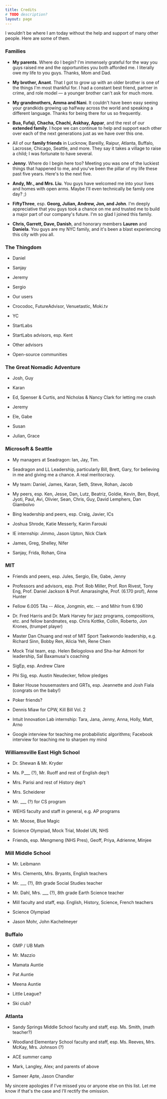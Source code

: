 ```yaml
---
title: Credits
# TODO description?
layout: page
---
```


<style>
    section > ul {
        margin-bottom: 2em;
    }

    section > h3 {
        padding-top: 2em;
        border-top: 1px solid #eee;
    }

    section > p:last-child {
        padding-top: 2em;
        border-top: 1px solid #eee;
    }
</style>

I wouldn’t be where I am today without the help and support of many other people. Here are some of them.

### Families

- **My parents**. Where do I begin? I'm immensely grateful for the way you guys raised me and the opportunities you both afforded me. I literally owe my life to you guys. Thanks, Mom and Dad.

- **My brother, Anant**. That I got to grow up with an older brother is one of the things I'm most thankful for. I had a constant best friend, partner in crime, and role model — a younger brother can't ask for much more.

- **My grandmothers, Amma and Nani**. It couldn't have been easy seeing your grandkids growing up halfway across the world and speaking a different language. Thanks for being there for us so frequently.

- **Bua, Fufaji, Chacha, Chachi, Askhay, Appar**, and the rest of our **extended family**. I hope we can continue to help and support each other over each of the next generations just as we have over this one.

- All of our **family friends** in Lucknow, Bareilly, Raipur, Atlanta, Buffalo, Lacrosse, Chicago, Seattle, and more. They say it takes a village to raise a child; I was fortunate to have several.

- **Jenny**. Where do I begin here too? Meeting you was one of the luckiest things that happened to me, and you've been the pillar of my life these past five years. Here's to the next five.

- **Andy, Mr., and Mrs. Liu**. You guys have welcomed me into your lives and homes with open arms. Maybe I'll even technically be family one day? ;)

- **FiftyThree**, esp. **Georg, Julian, Andrew, Jon, and John**. I'm deeply appreciative that you guys took a chance on me and trusted me to build a major part of our company's future. I'm so glad I joined this family.

- **Chris, Garrett, Dave, Danish**, and honorary members **Lauren** and **Daniela**. You guys are my NYC family, and it's been a blast experiencing this city with you all.

### The Thingdom

- Daniel

- Sanjay

- Jeremy

- Sergio

- Our users

- Crocodoc, FutureAdvisor, Venuetastic, Moki.tv

- YC

- StartLabs

- StartLabs advisors, esp. Kent

- Other advisors

- Open-source communities

### The Great Nomadic Adventure

- Josh, Guy

- Karan

- Ed, Spenser & Curtis, and Nicholas & Nancy Clark for letting me crash

- Jeremy

- Ele, Gabe

- Susan

- Julian, Grace

### Microsoft & Seattle

- My managers at Seadragon: Ian, Jay, Tim.

- Seadragon and LL Leadership, particularly Bill, Brett, Gary, for believing in me and giving me a chance. A real meritocracy.

- My team: Daniel, James, Karan, Seth, Steve, Rohan, Jacob

- My peers, esp. Ken, Jesse, Dan, Lutz, Beatriz, Goldie, Kevin, Ben, Boyd, Jyoti, Paul, Avi, Olivier, Sean, Chris, Guy, David Lemphers, Dan Giambolvo

- Bing leadership and peers, esp. Craig, Javier, ICs

- Joshua Shrode, Katie Messerly, Karim Farouki

- IE internship: Jimmo, Jason Upton, Nick Clark

- James, Greg, Shelley, Nifer

- Sanjay, Frida, Rohan, Gina

### MIT

- Friends and peers, esp. Jules, Sergio, Ele, Gabe, Jenny

- Professors and advisors, esp. Prof. Rob Miller, Prof. Ron Rivest, Tony Eng, Prof. Daniel Jackson & Prof. Amarasinghe, Prof. (6.170 prof), Anne Hunter

- Fellow 6.005 TAs -- Alice, Jongmin, etc. -- and Mihir from 6.190

- Dr. Fred Harris and Dr. Mark Harvey for jazz programs, compositions, etc. and fellow bandmates, esp. Chris Kottke, Collin, Roberto, Jon Krones, (trumpet player)

- Master Dan Chuang and rest of MIT Sport Taekwondo leadership, e.g. Richard Sinn, Bobby Ren, Alicia Yeh, Rene Chen

- Mock Trial team, esp. Helen Belogolova and Sha-har Admoni for leadership, Sal Baxamusa's coaching

- SigEp, esp. Andrew Clare

- Phi Sig, esp. Austin Neudecker, fellow pledges

- Baker House housemasters and GRTs, esp. Jeannette and Josh Fiala (congrats on the baby!)

- Poker friends?

- Dennis Miaw for CPW, Kill Bill Vol. 2

- Intuit Innovation Lab internship: Tara, Jana, Jenny, Anna, Holly, Matt, Arno

- Google interview for teaching me probabilistic algorithms; Facebook interview for teaching me to sharpen my mind

### Williamsville East High School

- Dr. Shewan & Mr. Kryder

- Ms. P___ (?), Mr. Ruoff and rest of English dep't

- Mrs. Parisi and rest of History dep't

- Mrs. Scheiderer

- Mr. ___ (?) for CS program

- WEHS faculty and staff in general, e.g. AP programs

- Mr. Moose, Blue Magic

- Science Olympiad, Mock Trial, Model UN, NHS

- Friends, esp. Mengmeng (NHS Pres), Geoff, Priya, Adrienne, Minjee

### Mill Middle School

- Mr. Leibmann

- Mrs. Clements, Mrs. Bryants, English teachers

- Mr. ___ (?), 8th grade Social Studies teacher

- Mr. Dahl, Mrs. ___ (?), 8th grade Earth Science teacher

- Mill faculty and staff, esp. English, History, Science, French teachers

- Science Olympiad

- Jason Mohr, John Kachelmeyer

### Buffalo

- GMP / UB Math

- Mr. Mazzio

- Mamata Auntie

- Pat Auntie

- Meena Auntie

- Little League?

- Ski club?

### Atlanta

- Sandy Springs Middle School faculty and staff, esp. Ms. Smith, (math teacher?)

- Woodland Elementary School faculty and staff, esp. Ms. Reeves, Mrs. McKay, Mrs. Johnson (?)

- ACE summer camp

- Mark, Langley, Alex; and parents of above

- Sameer Apte, Jason Chandler

My sincere apologies if I’ve missed you or anyone else on this list. Let me know if that's the case and I’ll rectify the omission.
